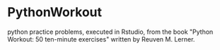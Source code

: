 # PythonWorkout
python practice problems, executed in Rstudio, from the book "Python Workout: 50 ten-minute exercises" written by Reuven M. Lerner.
